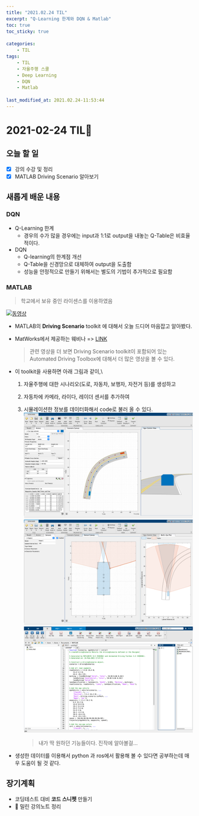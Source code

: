 ```yaml
---
title: "2021.02.24 TIL"
excerpt: "Q-Learning 한계와 DQN & Matlab"
toc: true
toc_sticky: true

categories:
    - TIL 
tags:
    - TIL
    - 자율주행 스쿨
    - Deep Learning
    - DQN
    - Matlab

last_modified_at: 2021.02.24-11:53:44
---
```

 
# 2021-02-24 TIL📓
## 오늘 할 일
- [x] 강의 수강 및 정리
- [x] MATLAB Driving Scenario 알아보기

## 새롭게 배운 내용
### DQN
- Q-Learning 한계
    - 경우의 수가 많을 경우에는 input과 1:1로 output을 내놓는 Q-Table은 비효율적이다.
- DQN
    - Q-learning의 한계점 개선
    - Q-Table을 신경망으로 대체하여 output을 도출함
    - 성능을 안정적으로 만들기 위해서는 별도의 기법이 추가적으로 필요함

### MATLAB
> 학교에서 보유 중인 라이센스를 이용하였음

[![동영상](https://img.youtube.com/vi/cBz9Q7-vNIE/0.jpg)](https://youtu.be/cBz9Q7-vNIE)
- MATLAB의 **Driving Scenario** toolkit 에 대해서 오늘 드디어 마음잡고 알아봤다.
- MatWorks에서 제공하는 웨비나 => [LINK](https://kr.mathworks.com/videos/driving-scenario-designer-1529302116471.html)
    > 관련 영상을 더 보면 Driving Scenario toolkit이 포함되어 있는 Automated Driving Toolbox에 대해서 더 많은 영상을 볼 수 있다.

- 이 toolkit을 사용하면 아래 그림과 같이,\
    1. 자율주행에 대한 시나리오(도로, 자동차, 보행자, 자전거 등)를 생성하고
    2. 자동차에 카메라, 라이다, 레이더 센서를 추가하여
    3. 시뮬레이션한 정보를 데이터화해서 code로 불러 올 수 있다.\
![matlab](/assets/images/lecture/week13_imgs/matlab_01.png)
![matlab](/assets/images/lecture/week13_imgs/matlab_02.png)
![matlab](/assets/images/lecture/week13_imgs/matlab_03.png)

        > 내가 딱 원하던 기능들이다. 진작에 알아볼걸...

- 생성한 데이터를 이용해서 python 과 ros에서 활용해 볼 수 있다면 공부하는데 매우 도움이 될 것 같다.

## 장기계획
- 코딩테스트 대비 **코드 스니펫** 만들기
- 💫 밀린 강의노트 정리
